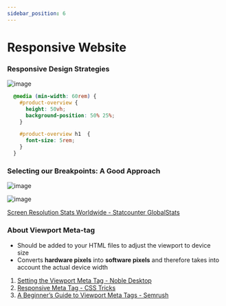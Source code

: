 ```yaml
---
sidebar_position: 6
---
```


# Responsive Website

### Responsive Design Strategies
![image](https://github.com/actionanand/css-uhost/assets/46064269/ed1e61bd-ad57-445d-b9e6-9211b5148994)

```css
  @media (min-width: 60rem) {
    #product-overview {
      height: 50vh;
      background-position: 50% 25%;
    }

    #product-overview h1  {
      font-size: 5rem;
    }
  } 
```

### Selecting our Breakpoints: A Good Approach
![image](https://github.com/actionanand/css-uhost/assets/46064269/6b9f5373-d29a-40a0-977d-05a5058227a7)

![image](https://github.com/actionanand/css-uhost/assets/46064269/2b9ebf94-0aba-420f-af92-65d10f5d4582)

[Screen Resolution Stats Worldwide - Statcounter GlobalStats](https://gs.statcounter.com/screen-resolution-stats#monthly-201801-202401-bar)

### About Viewport Meta-tag

* Should be added to your HTML files to adjust the viewport to device size
* Converts **hardware pixels** into **software pixels** and therefore takes into account the actual device width

1. [Setting the Viewport Meta Tag - Noble Desktop](https://www.nobledesktop.com/learn/html-css/setting-the-viewport-meta-tag)
2. [Responsive Meta Tag - CSS Tricks](https://css-tricks.com/snippets/html/responsive-meta-tag/)
3. [A Beginner’s Guide to Viewport Meta Tags - Semrush](https://www.semrush.com/blog/viewport-meta-tag/)
